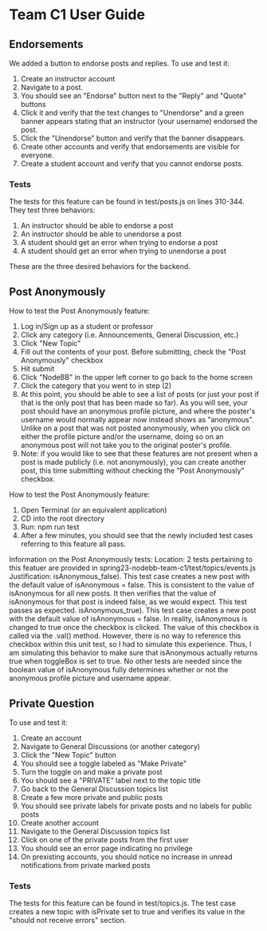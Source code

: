 # Team C1 User Guide

## Endorsements
We added a button to endorse posts and replies.
To use and test it:
1. Create an instructor account
2. Navigate to a post.
3. You should see an "Endorse" button next to the "Reply" and "Quote" buttons
4. Click it and verify that the text changes to "Unendorse" and a green banner appears stating that an instructor (your username) endorsed the post.
5. Click the "Unendorse" button and verify that the banner disappears.
6. Create other accounts and verify that endorsements are visible for everyone.
7. Create a student account and verify that you cannot endorse posts.

### Tests
The tests for this feature can be found in test/posts.js on lines 310-344. They test three behaviors:
1. An instructor should be able to endorse a post
2. An instructor should be able to unendorse a post
3. A student should get an error when trying to endorse a post
4. A student should get an error when trying to unendorse a post

These are the three desired behaviors for the backend.

## Post Anonymously
How to test the Post Anonymously feature:
1. Log in/Sign up as a student or professor
2. Click any category (i.e. Announcements, General Discussion, etc.)
3. Click "New Topic"
4. Fill out the contents of your post. Before submitting, check the 
    "Post Anonymously" checkbox
5. Hit submit
6. Click "NodeBB" in the upper left corner to go back to the home screen
7. Click the category that you went to in step (2)
8. At this point, you should be able to see a list of posts (or just your
    post if that is the only post that has been made so far). As you will 
    see, your post should have an anonymous profile picture, and where the
    poster's username would normally appear now instead shows as 
    "anonymous". Unlike on a post that was not posted anonymously, when you
    click on either the profile picture and/or the username, doing so on an
    anonymous post will not take you to the original poster's profile.
9. Note: if you would like to see that these features are not present when
    a post is made publicly (i.e. not anonymously), you can create another 
    post, this time submitting without checking the "Post Anonymously" 
    checkbox.

How to test the Post Anonymously feature:
1. Open Terminal (or an equivalent application)
2. CD into the root directory
3. Run: npm run test
4. After a few minutes, you should see that the newly included test cases
    referring to this feature all pass.

Information on the Post Anonymously tests:
    Location: 2 tests pertaining to this featuer are provided in 
              spring23-nodebb-team-c1/test/topics/events.js
    Justification: 
        isAnonymous_false). This test case creates a new post with the default 
                            value of isAnonymous = false. This is consistent
                           to the value of isAnonymous for all new posts. It 
                            then verifies that the value of isAnonymous for that 
                            post is indeed false, as we would expect. This test 
                            passes as expected.
        isAnonymous_true). This test case creates a new post with the default 
                           value of isAnonymous = false. In reality, isAnonymous 
                           is changed to true once the checkbox is clicked. The 
                           value of this checkbox is called via the .val()
                           method. However, there is no way to reference this 
                           checkbox within this unit test, so I had to 
                           simulate this experience. Thus, I am simulating this 
                           behavior to make sure that isAnonymous actually 
                           returns true when toggleBox is set to true.
        No other tests are needed since the boolean value of isAnonymous
        fully determines whether or not the anonymous profile picture and 
        username appear.
        
## Private Question
To use and test it:
1. Create an account
2. Navigate to General Discussions (or another category)
3. Click the "New Topic" button
4. You should see a toggle labeled as "Make Private"
5. Turn the toggle on and make a private post
6. You should see a "PRIVATE" label next to the topic title
7. Go back to the General Discussion topics list
8. Create a few more private and public posts
9. You should see private labels for private posts and no labels for public posts
10. Create another account
11. Navigate to the General Discussion topics list
12. Click on one of the private posts from the first user
13. You should see an error page indicating no privilege
14. On prexisting accounts, you should notice no increase in unread notifications from private marked posts

### Tests
The tests for this feature can be found in test/topics.js.
The test case creates a new topic with isPrivate set to true and verifies its value in the "should not receive errors" section. 

